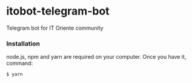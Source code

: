 # itobot-telegram-bot
Telegram bot for IT Oriente community

### Installation

node.js, npm and yarn are required on your computer. Once you have it, command:  

```sh
$ yarn

```
